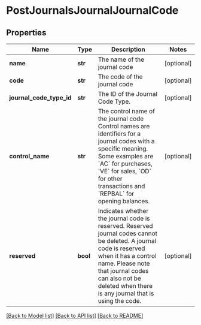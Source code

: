 # PostJournalsJournalJournalCode

## Properties
Name | Type | Description | Notes
------------ | ------------- | ------------- | -------------
**name** | **str** | The name of the journal code | [optional] 
**code** | **str** | The code of the journal code | [optional] 
**journal_code_type_id** | **str** | The ID of the Journal Code Type. | [optional] 
**control_name** | **str** | The control name of the journal code  Control names are identifiers for a journal codes with a specific meaning. Some examples are &#x60;AC&#x60; for purchases, &#x60;VE&#x60; for sales, &#x60;OD&#x60; for other transactions and &#x60;REPBAL&#x60; for opening balances.  | [optional] 
**reserved** | **bool** | Indicates whether the journal code is reserved.  Reserved journal codes cannot be deleted. A journal code is reserved when it has a control name. Please note that journal codes can also not be deleted when there is any journal that is using the code.  | [optional] 

[[Back to Model list]](../README.md#documentation-for-models) [[Back to API list]](../README.md#documentation-for-api-endpoints) [[Back to README]](../README.md)


